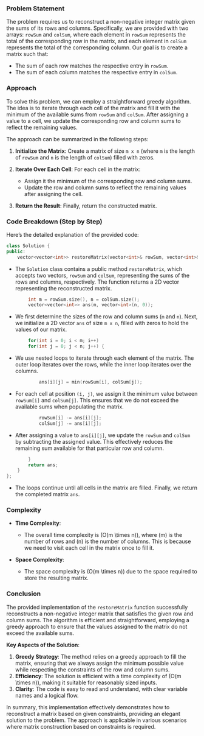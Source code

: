 ### Problem Statement

The problem requires us to reconstruct a non-negative integer matrix given the sums of its rows and columns. Specifically, we are provided with two arrays: `rowSum` and `colSum`, where each element in `rowSum` represents the total of the corresponding row in the matrix, and each element in `colSum` represents the total of the corresponding column. Our goal is to create a matrix such that:
- The sum of each row matches the respective entry in `rowSum`.
- The sum of each column matches the respective entry in `colSum`.

### Approach

To solve this problem, we can employ a straightforward greedy algorithm. The idea is to iterate through each cell of the matrix and fill it with the minimum of the available sums from `rowSum` and `colSum`. After assigning a value to a cell, we update the corresponding row and column sums to reflect the remaining values.

The approach can be summarized in the following steps:

1. **Initialize the Matrix**: Create a matrix of size `m x n` (where `m` is the length of `rowSum` and `n` is the length of `colSum`) filled with zeros.

2. **Iterate Over Each Cell**: For each cell in the matrix:
   - Assign it the minimum of the corresponding row and column sums.
   - Update the row and column sums to reflect the remaining values after assigning the cell.

3. **Return the Result**: Finally, return the constructed matrix.

### Code Breakdown (Step by Step)

Here’s the detailed explanation of the provided code:

```cpp
class Solution {
public:
    vector<vector<int>> restoreMatrix(vector<int>& rowSum, vector<int>& colSum) {
```
- The `Solution` class contains a public method `restoreMatrix`, which accepts two vectors, `rowSum` and `colSum`, representing the sums of the rows and columns, respectively. The function returns a 2D vector representing the reconstructed matrix.

```cpp
        int m = rowSum.size(), n = colSum.size();
        vector<vector<int>> ans(m, vector<int>(n, 0));
```
- We first determine the sizes of the row and column sums (`m` and `n`). Next, we initialize a 2D vector `ans` of size `m x n`, filled with zeros to hold the values of our matrix.

```cpp
        for(int i = 0; i < m; i++)
        for(int j = 0; j < n; j++) {
```
- We use nested loops to iterate through each element of the matrix. The outer loop iterates over the rows, while the inner loop iterates over the columns.

```cpp
            ans[i][j] = min(rowSum[i], colSum[j]);
```
- For each cell at position `(i, j)`, we assign it the minimum value between `rowSum[i]` and `colSum[j]`. This ensures that we do not exceed the available sums when populating the matrix.

```cpp
            rowSum[i] -= ans[i][j];
            colSum[j] -= ans[i][j];
```
- After assigning a value to `ans[i][j]`, we update the `rowSum` and `colSum` by subtracting the assigned value. This effectively reduces the remaining sum available for that particular row and column.

```cpp
        }
        return ans;
    }
};
```
- The loops continue until all cells in the matrix are filled. Finally, we return the completed matrix `ans`.

### Complexity

- **Time Complexity**: 
  - The overall time complexity is \(O(m \times n)\), where \(m\) is the number of rows and \(n\) is the number of columns. This is because we need to visit each cell in the matrix once to fill it.

- **Space Complexity**: 
  - The space complexity is \(O(m \times n)\) due to the space required to store the resulting matrix.

### Conclusion

The provided implementation of the `restoreMatrix` function successfully reconstructs a non-negative integer matrix that satisfies the given row and column sums. The algorithm is efficient and straightforward, employing a greedy approach to ensure that the values assigned to the matrix do not exceed the available sums. 

**Key Aspects of the Solution**:
1. **Greedy Strategy**: The method relies on a greedy approach to fill the matrix, ensuring that we always assign the minimum possible value while respecting the constraints of the row and column sums.
2. **Efficiency**: The solution is efficient with a time complexity of \(O(m \times n)\), making it suitable for reasonably sized inputs.
3. **Clarity**: The code is easy to read and understand, with clear variable names and a logical flow.

In summary, this implementation effectively demonstrates how to reconstruct a matrix based on given constraints, providing an elegant solution to the problem. The approach is applicable in various scenarios where matrix construction based on constraints is required.